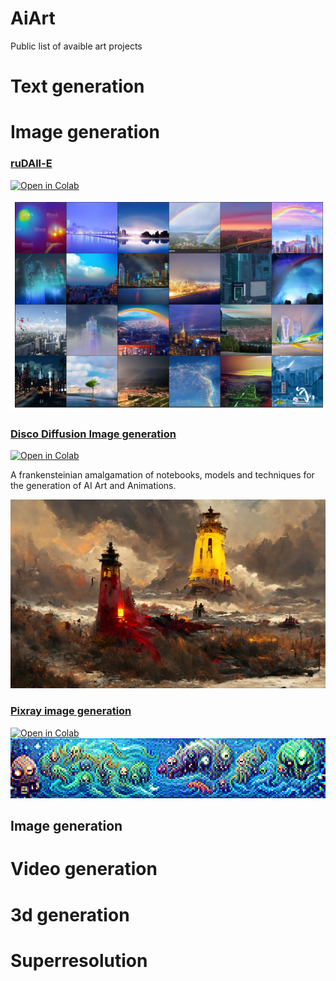 # AiArt
Public list of avaible art projects

# Text generation


# Image generation

### [ruDAll-E](https://github.com/ai-forever/ru-dalle)
 <a href="https://colab.research.google.com/drive/1wGE-046et27oHvNlBNPH07qrEQNE04PQ?usp=sharing" target="_parent"><img src="https://colab.research.google.com/assets/colab-badge.svg" alt="Open in Colab"/></a>

<img src="images/rainbow-full.png" />

### [Disco Diffusion Image generation](https://github.com/NightmareAI/disco-diffusion-1)
 <a href="https://colab.research.google.com/github/entmike/disco-diffusion-1/blob/main/Simplified_Disco_Diffusion.ipynb" target="_parent"><img src="https://colab.research.google.com/assets/colab-badge.svg" alt="Open in Colab"/></a>

A frankensteinian amalgamation of notebooks, models and techniques for the generation of AI Art and Animations.

<img src="images/TimeToDisco(0)_0.png" />

### [Pixray image generation](https://github.com/pixray/pixray)

 <a href="https://colab.research.google.com/github/pixray/pixray_notebooks/blob/master/pixray_simple.ipynb" target="_parent"><img src="https://colab.research.google.com/assets/colab-badge.svg" alt="Open in Colab"/></a>
<img src="images/pixray.png" />


## Image generation

# Video generation

# 3d generation

# Superresolution

